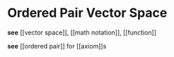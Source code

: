 # Ordered Pair Vector Space

**see** [[vector space]], [[math notation]], [[function]]

**see** [[ordered pair]] for [[axiom]]s
